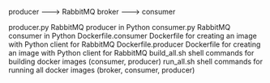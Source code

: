 producer    --->     RabbitMQ broker      ---> consumer

producer.py     RabbitMQ producer in Python
consumer.py     RabbitMQ consumer in Python
Dockerfile.consumer     Dockerfile for creating an image with Python client for RabbitMQ
Dockerfile.producer     Dockerfile for creating an image with Python client for RabbitMQ
build_all.sh            shell commands for building docker images (consumer, producer)
run_all.sh              shell commands for running all docker images (broker, consumer, producer)